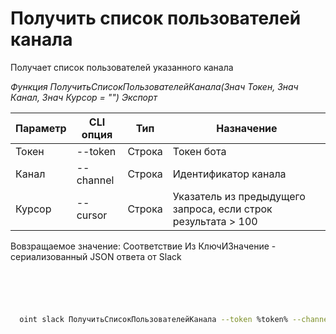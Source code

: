 ﻿---
sidebar_position: 2
---

# Получить список пользователей канала
 Получает список пользователей указанного канала


*Функция ПолучитьСписокПользователейКанала(Знач Токен, Знач Канал, Знач Курсор = "") Экспорт*

  | Параметр | CLI опция | Тип | Назначение |
  |-|-|-|-|
  | Токен | --token | Строка | Токен бота |
  | Канал | --channel | Строка | Идентификатор канала |
  | Курсор | --cursor | Строка | Указатель из предыдущего запроса, если строк результата > 100 |

  
  Вовзращаемое значение:   Соответствие Из КлючИЗначение - сериализованный JSON ответа от Slack

```bsl title="Пример кода"
	

	
```

```sh title="Пример команд CLI"
    
  oint slack ПолучитьСписокПользователейКанала --token %token% --channel %channel% --cursor %cursor%

```


```json title="Результат"



```
